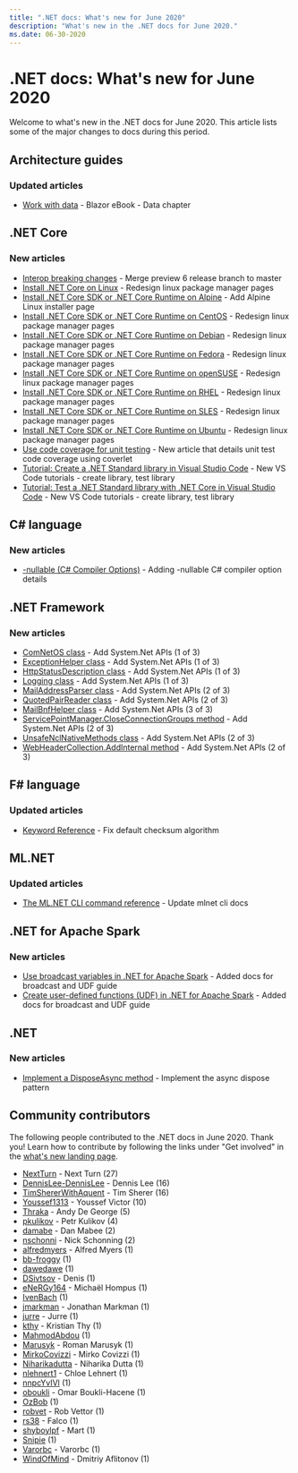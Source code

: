 ```yaml
---
title: ".NET docs: What's new for June 2020"
description: "What's new in the .NET docs for June 2020."
ms.date: 06-30-2020
---
```


# .NET docs: What's new for June 2020

Welcome to what's new in the .NET docs for June 2020. This article lists some of the major changes to docs during this period.

## Architecture guides

### Updated articles

- [Work with data](/dotnet/architecture/blazor-for-web-forms-developers/data) - Blazor eBook - Data chapter

## .NET Core

### New articles

- [Interop breaking changes](/dotnet/core/compatibility/interop) - Merge preview 6 release branch to master
- [Install .NET Core on Linux](/dotnet/core/install/linux) - Redesign linux package manager pages
- [Install .NET Core SDK or .NET Core Runtime on Alpine](/dotnet/core/install/linux-alpine) - Add Alpine Linux installer page
- [Install .NET Core SDK or .NET Core Runtime on CentOS](/dotnet/core/install/linux-centos) - Redesign linux package manager pages
- [Install .NET Core SDK or .NET Core Runtime on Debian](/dotnet/core/install/linux-debian) - Redesign linux package manager pages
- [Install .NET Core SDK or .NET Core Runtime on Fedora](/dotnet/core/install/linux-fedora) - Redesign linux package manager pages
- [Install .NET Core SDK or .NET Core Runtime on openSUSE](/dotnet/core/install/linux-opensuse) - Redesign linux package manager pages
- [Install .NET Core SDK or .NET Core Runtime on RHEL](/dotnet/core/install/linux-rhel) - Redesign linux package manager pages
- [Install .NET Core SDK or .NET Core Runtime on SLES](/dotnet/core/install/linux-sles) - Redesign linux package manager pages
- [Install .NET Core SDK or .NET Core Runtime on Ubuntu](/dotnet/core/install/linux-ubuntu) - Redesign linux package manager pages
- [Use code coverage for unit testing](/dotnet/core/testing/unit-testing-code-coverage) - New article that details unit test code coverage using coverlet
- [Tutorial: Create a .NET Standard library in Visual Studio Code](/dotnet/core/tutorials/library-with-visual-studio-code) - New VS Code tutorials - create library, test library
- [Tutorial: Test a .NET Standard library with .NET Core in Visual Studio Code](/dotnet/core/tutorials/testing-library-with-visual-studio-code) - New VS Code tutorials - create library, test library

## C# language

### New articles

- [-nullable (C# Compiler Options)](/dotnet/csharp/language-reference/compiler-options/nullable-compiler-option) - Adding -nullable C# compiler option details

## .NET Framework

### New articles

- [ComNetOS class](/dotnet/framework/additional-apis/system.net.comnetos) - Add System.Net APIs (1 of 3)
- [ExceptionHelper class](/dotnet/framework/additional-apis/system.net.exceptionhelper) - Add System.Net APIs (1 of 3)
- [HttpStatusDescription class](/dotnet/framework/additional-apis/system.net.httpstatusdescription) - Add System.Net APIs (1 of 3)
- [Logging class](/dotnet/framework/additional-apis/system.net.logging) - Add System.Net APIs (1 of 3)
- [MailAddressParser class](/dotnet/framework/additional-apis/system.net.mail.mailaddressparser) - Add System.Net APIs (2 of 3)
- [QuotedPairReader class](/dotnet/framework/additional-apis/system.net.mail.quotedpairreader) - Add System.Net APIs (2 of 3)
- [MailBnfHelper class](/dotnet/framework/additional-apis/system.net.mime.mailbnfhelper) - Add System.Net APIs (3 of 3)
- [ServicePointManager.CloseConnectionGroups method](/dotnet/framework/additional-apis/system.net.servicepointmanager.closeconnectiongroups) - Add System.Net APIs (2 of 3)
- [UnsafeNclNativeMethods class](/dotnet/framework/additional-apis/system.net.unsafenclnativemethods) - Add System.Net APIs (2 of 3)
- [WebHeaderCollection.AddInternal method](/dotnet/framework/additional-apis/system.net.webheadercollection.addinternal) - Add System.Net APIs (2 of 3)

## F# language

### Updated articles

- [Keyword Reference](/dotnet/fsharp/language-reference/keyword-reference) - Fix default checksum algorithm

## ML.NET

### Updated articles

- [The ML.NET CLI command reference](/dotnet/machine-learning/reference/ml-net-cli-reference) - Update mlnet cli docs

## .NET for Apache Spark

### New articles

- [Use broadcast variables in .NET for Apache Spark](/dotnet/spark/how-to-guides/broadcast-guide) - Added docs for broadcast and UDF guide
- [Create user-defined functions (UDF) in .NET for Apache Spark](/dotnet/spark/how-to-guides/udf-guide) - Added docs for broadcast and UDF guide

## .NET

### New articles

- [Implement a DisposeAsync method](/dotnet/standard/garbage-collection/implementing-disposeasync) - Implement the async dispose pattern

## Community contributors

The following people contributed to the .NET docs in June 2020. Thank you! Learn how to contribute by following the links under "Get involved" in the [what's new landing page](index.yml).

- [NextTurn](https://github.com/NextTurn) - Next Turn (27)
- [DennisLee-DennisLee](https://github.com/DennisLee-DennisLee) - Dennis Lee (16)
- [TimShererWithAquent](https://github.com/TimShererWithAquent) - Tim Sherer (16)
- [Youssef1313](https://github.com/Youssef1313) - Youssef Victor (10)
- [Thraka](https://github.com/Thraka) - Andy De George (5)
- [pkulikov](https://github.com/pkulikov) - Petr Kulikov (4)
- [damabe](https://github.com/damabe) - Dan Mabee (2)
- [nschonni](https://github.com/nschonni) - Nick Schonning (2)
- [alfredmyers](https://github.com/alfredmyers) - Alfred Myers (1)
- [bb-froggy](https://github.com/bb-froggy) (1)
- [dawedawe](https://github.com/dawedawe) (1)
- [DSivtsov](https://github.com/DSivtsov) - Denis (1)
- [eNeRGy164](https://github.com/eNeRGy164) - Michaël Hompus (1)
- [IvenBach](https://github.com/IvenBach) (1)
- [jmarkman](https://github.com/jmarkman) - Jonathan Markman (1)
- [jurre](https://github.com/jurre) - Jurre (1)
- [kthy](https://github.com/kthy) - Kristian Thy (1)
- [MahmodAbdou](https://github.com/MahmodAbdou) (1)
- [Marusyk](https://github.com/Marusyk) - Roman Marusyk (1)
- [MirkoCovizzi](https://github.com/MirkoCovizzi) - Mirko Covizzi (1)
- [Niharikadutta](https://github.com/Niharikadutta) - Niharika Dutta (1)
- [nlehnert1](https://github.com/nlehnert1) - Chloe Lehnert (1)
- [nnpcYvIVl](https://github.com/nnpcYvIVl) (1)
- [oboukli](https://github.com/oboukli) - Omar Boukli-Hacene (1)
- [OzBob](https://github.com/OzBob) (1)
- [robvet](https://github.com/robvet) - Rob Vettor (1)
- [rs38](https://github.com/rs38) - Falco (1)
- [shyboylpf](https://github.com/shyboylpf) - Mart (1)
- [Snipie](https://github.com/Snipie) (1)
- [Varorbc](https://github.com/Varorbc) - Varorbc (1)
- [WindOfMind](https://github.com/WindOfMind) - Dmitriy Aflitonov (1)
